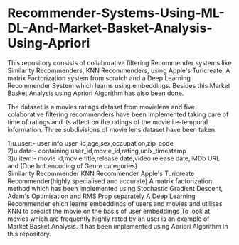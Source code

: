 # Recommender-Systems-Using-ML-DL-And-Market-Basket-Analysis-Using-Apriori
This repository consists of collaborative filtering Recommender systems like Similarity Recommenders, KNN Recommenders, using Apple's Turicreate, A matrix Factorization system from scratch and a Deep Learning Recommender System which learns using embeddings. Besides this Market Basket Analysis using Apriori Algorithm has also been done.

The dataset is a movies ratings dataset from movielens and five colaborative filtering recommenders have been implemented taking care of time of ratings and its affect on the ratings of the movie i.e-temporal information. Three subdivisions of movie lens dataset have been taken.

1)u.user:- user info user_id,age,sex,occupation,zip_code
<br>
2)u.data:- containing user_id,movie_id,rating,unix_timestamp
<br>
3)u.item:- movie id,movie title,release date,video release date,IMDb URL and (One hot encoding of Genre categories)
<br>
Similarity Recommender
KNN Recommender
Apple's Turicreate Recommender(highly specialised and accurate)
A matrix factorization method which has been implemented using Stochastic Gradient Descent, Adam's Optimisation and RMS Prop separately
A Deep Learning Recommender ehich learns embeddings of users and movies and utilises KNN to predict the movie on the basis of user embeddings
To look at movies which are frequently highly rated by an user is an example of Market Basket Analysis. It has been implemented using Apriori Algorithm in this repository.


